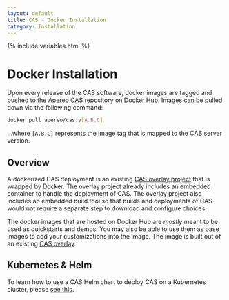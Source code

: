 ```yaml
---
layout: default
title: CAS - Docker Installation
category: Installation
---
```

{% include variables.html %}


# Docker Installation

Upon every release of the CAS software, docker images are tagged and pushed
to the Apereo CAS repository on [Docker Hub](https://hub.docker.com/r/apereo/cas/).
Images can be pulled down via the following command:

```bash
docker pull apereo/cas:v[A.B.C]
```

...where `[A.B.C]` represents the image tag that is mapped to the CAS server version.

## Overview

A dockerized CAS deployment is an existing [CAS overlay project](WAR-Overlay-Installation.html) that is wrapped by Docker.
The overlay project already includes an embedded container to handle the deployment of CAS.
The overlay project also includes an embedded build tool so that builds and deployments of CAS 
would not require a separate step to download and configure choices. 

The docker images that are hosted on Docker Hub are *mostly* meant to be used
as quickstarts and demos. You may also be able to use them as
base images to add your customizations into the image. The image
is built out of an existing [CAS overlay](WAR-Overlay-Installation.html).
  
## Kubernetes & Helm

To learn how to use a CAS Helm chart to deploy CAS on a Kubernetes cluster, please [see this](Kubernetes-Helm-Deployment). 
